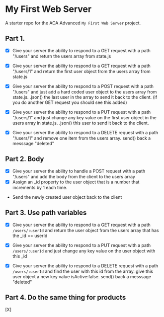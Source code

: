 # My First Web Server

A starter repo for the ACA Advanced `My First Web Server` project.


## Part 1.
* [X] Give your server the ability to respond to a GET request with a path "/users" and return the users array from state.js
* [X] Give your server the ability to respond to a GET request with a path "/users/1" and return the first user object from the users array from state.js
* [X] Give your server the ability to respond to a POST request with a path "/users" and just add a hard coded user object to the users array from state.js. .json() the last user in the array to send it back to the client. (if you do another GET request you should see this added)
* [X] Give your server the ability to respond to a PUT request with a path "/users/1" and just change any key value on the first user object in the users array in state.js. .json() this user to send it back to the client.
* [X] Give your server the ability to respond to a DELETE request with a path "/users/1" and remove one item from the users array. send() back a messsage "deleted"


## Part 2. Body
* [X] Give your server the ability to handle a POST request with a path "/users" and add the body from the client to the users array
* [X] Assign an _id property to the user object that is a number that increments by 1 each time.
* Send the newly created user object back to the client

## Part 3. Use path variables
* [X] Give your server the ability to respond to a GET request with a path `/users/:userId` and return the user object from the users array that has the _id == userId
* [X] Give your server the ability to respond to a PUT request with a path `/users/:userId` and just change any key value on the user object with this _id 
* [X] Give your server the ability to respond to a DELETE request with a path `/users/:userId` and find the user with this id from the array. give this user object a new key value isActive:false.  send() back a messsage "deleted"
 
 
 ## Part 4. Do the same thing for products
 [X]
